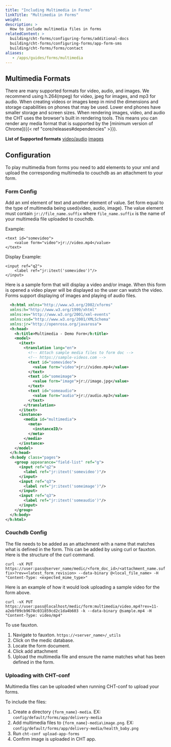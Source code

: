 ```yaml
---
title: "Including Multimedia in Forms"
linkTitle: "Multimedia in Forms"
weight: 
description: >
  How to include multimedia files in forms
relatedContent: >
  building/cht-forms/configuring-forms/additional-docs
  building/cht-forms/configuring-forms/app-form-sms
  building/cht-forms/forms/contact
aliases:
   - /apps/guides/forms/multimedia
---
```


## Multimedia Formats

There are many supported formats for video, audio, and images. We recommend using h.264(mpeg) for video, jpeg for images, and mp3 for audio. When creating videos or images keep in mind the dimensions and storage capabilities on phones that may be used. Lower end phones have smaller storage and screen sizes. When rendering images, video, and audio the CHT uses the browser's built in rendering tools. This means you can render any media format that is supported by the [minimum version of Chrome]({{< ref "core/releases#dependencies" >}}).

 **List of Supported formats** [video/audio](https://developer.mozilla.org/en-US/docs/Web/HTML/Supported_media_formats)
 [images](https://developer.mozilla.org/en-US/docs/Web/Media/Formats/Image_types)


## Configuration

To play multimedia from forms you need to add elements to your xml and upload the corresponding multimedia to couchdb as an attachment to your form.

### Form Config
  Add an xml element of text and another element of value. Set form equal to the type of multimedia being used(video, audio, image). The value element must contain `jr://file_name.suffix` where `file_name.suffix` is the name of your multimedia file uploaded to couchdb.

  Example:
  ```
  <text id="somevideo">
	  <value form="video">jr://video.mp4</value>
</text>
  ```
  Display Example:

  ```
  <input ref="q2">
	  <label ref="jr:itext('somevideo')"/>
</input>
  ```


  Here is a sample form that will display a video and/or image. When this form is opened a video player will be displayed so the user can watch the video. Forms support displaying of images and playing of audio files.

```xml
  <h:html xmlns="http://www.w3.org/2002/xforms"
  xmlns:h="http://www.w3.org/1999/xhtml"
  xmlns:ev="http://www.w3.org/2001/xml-events"
  xmlns:xsd="http://www.w3.org/2001/XMLSchema"
  xmlns:jr="http://openrosa.org/javarosa">
  <h:head>
    <h:title>Multimedia - Demo Form</h:title>
    <model>
      <itext>
        <translation lang="en">
          <!-- Attach sample media files to form doc -->
          <!-- https://sample-videos.com -->
          <text id="somevideo">
            <value form="video">jr://video.mp4</value>
          </text>
          <text id="someimage">
            <value form="image">jr://image.jpg</value>
          </text>
          <text id="someaudio">
            <value form="audio">jr://audio.mp3</value>
          </text>
        </translation>
      </itext>
      <instance>
        <media id="multimedia">
          <meta>
            <instanceID/>
          </meta>
        </media>
      </instance>
    </model>
  </h:head>
  <h:body class="pages">
    <group appearance="field-list" ref="g">
      <input ref="q2">
        <label ref="jr:itext('somevideo')"/>
      </input>
      <input ref="q3">
        <label ref="jr:itext('someimage')"/>
      </input>
      <input ref="q3">
        <label ref="jr:itext('someaudio')"/>
      </input>
    </group>
  </h:body>
</h:html>

```

### Couchdb Config

The file needs to be added as an attachment with a name that matches what is defined in the form. This can be added by using curl or fauxton. Here is the structure of the curl command.


`curl -vX PUT https://user:pass@server_name/medic/<form_doc_id>/<attachment_name.suffix>?rev=<latest_form_revision> --data-binary @<local_file_name> -H "Content-Type: <expected_mime_type>"`

Here is an example of how it would look uploading a sample video for the form above.

``` curl -vX PUT https://user:pass@localhost/medic/form:multimedia/video.mp4?rev=11-a2ebf09cb9678c031859cd2c1da4b603 -k --data-binary @sample.mp4 -H "Content-Type: video/mp4" ```

To use fauxton.
 1. Navigate to fauxton. `https://<server_name>/_utils`
 1. Click on the medic database.
 1. Locate the form document.
 1. Click add attachment
 1. Upload the multimedia file and ensure the name matches what has been defined in the form.


 ### Uploading with CHT-conf

 Multimedia files can be uploaded when running CHT-conf to upload your forms. 
 
 To include the files:
  
  1. Create a directory `{form_name}-media`. EX: `config/default/forms/app/delivery-media` 
  1. Add multimedia files to  `{form_name}-media\image.png`.  EX: `config/default/forms/app/delivery-media/health_baby.png` 
  1. Run `cht-conf upload-app-forms`
  1. Confirm image is uploaded in CHT app.


